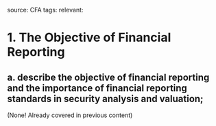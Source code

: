 source: CFA
tags: 
relevant: 

# 1. The Objective of Financial Reporting

## a. describe the objective of financial reporting and the importance of financial reporting standards in security analysis and valuation;

(None! Already covered in previous content)